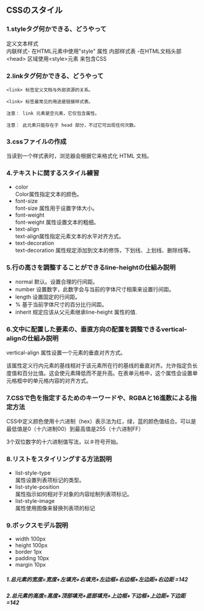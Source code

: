 ## CSSのスタイル
### 1.styleタグ何かできる、どうやって 
定义文本样式<br>
内联样式- 在HTML元素中使用"style" 属性
内部样式表 -在HTML文档头部&lt;head&gt; 区域使用&lt;style&gt;元素 来包含CSS
### 2.linkタグ何かできる、どうやって
```
<link> 标签定义文档与外部资源的关系。

<link> 标签最常见的用途是链接样式表。

注意： link 元素是空元素，它仅包含属性。

注意： 此元素只能存在于 head 部分，不过它可出现任何次数。
```
### 3.cssファイルの作成
当读到一个样式表时，浏览器会根据它来格式化 HTML 文档。
### 4.テキストに関するスタイル練習
* color<br>
Color属性指定文本的颜色。
* font-size<br>
font-size 属性用于设置字体大小。
* font-weight<br>
font-weight 属性设置文本的粗细。
* text-align<br>
text-align属性指定元素文本的水平对齐方式。
* text-decoration<br>
text-decoration 属性规定添加到文本的修饰，下划线、上划线、删除线等。
### 5.行の高さを調整することができるline-heightの仕組み説明
+ normal	默认。设置合理的行间距。
+ number	设置数字，此数字会与当前的字体尺寸相乘来设置行间距。
+ length	设置固定的行间距。
+ %	基于当前字体尺寸的百分比行间距。
+ inherit	规定应该从父元素继承line-height 属性的值.
### 6.文中に配置した要素の、垂直方向の配置を調整できるvertical-alignの仕組み説明
vertical-align 属性设置一个元素的垂直对齐方式。

该属性定义行内元素的基线相对于该元素所在行的基线的垂直对齐。允许指定负长度值和百分比值。这会使元素降低而不是升高。在表单元格中，这个属性会设置单元格框中的单元格内容的对齐方式。
### 7.CSSで色を指定するためのキーワードや、RGBAと16進数による指定方法
CSS中定义颜色使用十六进制（hex）表示法为红，绿，蓝的颜色值结合。可以是最低值是0（十六进制00）到最高值是255（十六进制FF）

3个双位数字的十六进制值写法，以＃符号开始。
### 8.リストをスタイリングする方法説明
* list-style-type<br>
属性设置列表项标记的类型。
* list-style-position<br>
属性指示如何相对于对象的内容绘制列表项标记。
* list-style-image<br>
属性使用图像来替换列表项的标记
### 9.ボックスモデル説明
* width 100px
* height 100px
* border 1px
* padding 10px
* margin 10px
##### 1.总元素的宽度=宽度+左填充+右填充+左边框+右边框+左边距+右边距 =142
##### 2.总元素的高度=高度+顶部填充+底部填充+上边框+下边框+上边距+下边距 =142